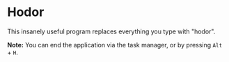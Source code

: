 # Hodor

This insanely useful program replaces everything you type with "hodor".

**Note:** You can end the application via the task manager, or by pressing `Alt` + `H`.
